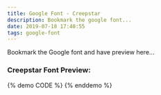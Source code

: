 ```yaml
---
title: Google Font - Creepstar
description: Bookmark the google font...
date: 2019-07-18 17:40:55
tags: google-font
---
```

Bookmark the Google font and have preview here...
### Creepstar Font Preview:

{% demo CODE %}
  <template>
  <div class="font-wrap">
        <h3>Creepstar</h3>
  </div>
  </template>
  <style>
        @import url('https://fonts.googleapis.com/css?family=Creepster&display=swap');
        
        .font-wrap{
            font-family: 'Creepster', cursive;
            text-align: center;
        }
        .font-wrap h3{
            font-size: 48px;
            text-align: center;
            margin: 0 auto;
        }
  </style>
{% enddemo %}